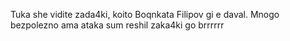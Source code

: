 Tuka she vidite zada4ki, koito Boqnkata Filipov gi e daval. Mnogo bezpolezno ama ataka sum reshil zaka4ki go brrrrrr
